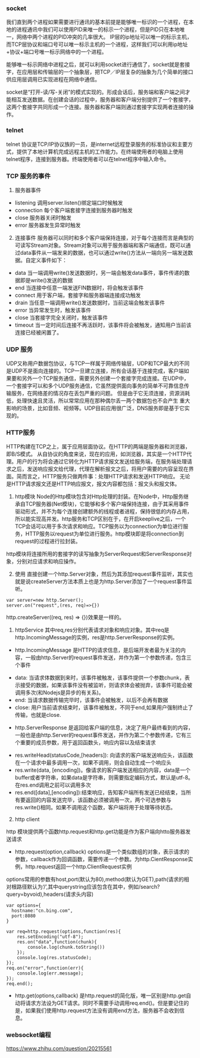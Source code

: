 ### socket
我们直到两个进程如果需要进行通讯的基本前提是能够唯一标识的一个进程，在本地的进程通讯中我们可以使用PID来唯一的标示一个进程，但是PID只在本地唯一，网络中两个进程的PID冲突的几率很大。
IP层的ip地址可以唯一的标示主机，而TCP层协议和端口号可以唯一标示主机的一个进程，这样我们可以利用ip地址+协议+端口号唯一标示网络中的一个进程。

能够唯一标示网络中进程之后，就可以利用socket进行通信了，socket就是套接字，在应用层和传输层的一个抽象层，把TCP／IP层复杂的抽象为几个简单的接口供应用层调用已实现进程在网络中通信。

socket是“打开-读/写-关闭”的模式实现的。形成会话后，服务端和客户端之间才能相互发送数据。在创建会话的过程中，服务器和客户端分别提供了一个套接字，这两个套接字共同形成一个连接。服务器和客户端则通过套接字实现两者连接的操作。

### telnet
telnet 协议是TCP/IP协议族的一员，是internet远程登录服务的标准协议和主要方式，提供了本地计算机完成远程主机的工作能力。在终端使用者的电脑上使用telnet程序，连接到服务器。终端使用者可以在telnet程序中输入命令。

### TCP 服务的事件
1. 服务器事件
* listening
调用server.listen()绑定端口时候触发 
* connection
每个客户端套接字连接到服务器时触发
* close
服务器关闭时触发
* error
服务器发生异常时触发

2. 连接事件
服务器可以同时和多个客户端保持连接，对于每个连接而言是典型的可读写Stream对象。Stream对象可以用于服务器端和客户端通信，既可以通过data事件从一端发来的数据，也可以通过write()方法从一端向另一端发送数据。自定义事件如下：
* data
当一端调用write()发送数据时，另一端会触发data事件，事件传递的数据即是write()发送的数据
* end
当连接中任意一端发送FIN数据时，将会触发该事件
* connect
用于客户端，套接字和服务器端连接成功触发
* drain
当任意一端调用write()发送数据时，当前这端会触发该事件
* error
当异常发生时，触发该事件
* close
当套接字完全关闭时，触发该事件
* timeout
当一定时间后连接不再活跃时，该事件将会被触发，通知用户当前该连接已经被闲置了。


### UDP 服务
UDP又称用户数据包协议，与TCP一样属于网络传输层，UDP和TCP最大的不同是UDP不是面向连接的。TCP一旦建立连接，所有会话基于连接完成，客户端如果要和另外一个TCP服务通信，需要另外创建一个套接字完成连接。在UDP中，一个套接字可以和多个UDP服务通信，它虽然提供面向事务的简单不可靠信息传输服务，在网络差的情况存在丢包严重的问题。
但是由于它无须连接，资源消耗低，处理快速且灵活，所以常常应用在那种偶尔丢一两个数据包也不会产生
重大影响的场景，比如音频、视频等。UDP目前应用很广泛，DNS服务即是基于它实现的。


### HTTP服务
HTTP构建在TCP之上，属于应用层面协议。在HTTP的两端是服务器和浏览器，即B/S模式。
从自协议的角度来说，现在的应用，如浏览器，其实是一个HTTP代理。用户的行为将会通过它转化为HTTP请求报文发送给服务端，在服务端处理请求之后，发送响应报文给代理，代理在解析报文之后，将用户需要的内容呈现在界面。简而言之，HTTP服务只做两件事：处理HTTP请求和发送HTTP响应。
无论是HTTP请求报文还是HTTP响应报文，报文内容都包括：报文头和报文体。

1. http模块
Node的Http模块包含对Http处理的封装。在Node中，Http服务继承自TCP服务器(Net模块)，它能够和多个客户端保持连接，由于其采用事件驱动形式，并不为每个连接创建额外的线程或者进程，保持很低的内存占用，所以能实现高并发。http服务和TCP区别在于，在开启keeplive之后，一个TCP会话可以用于多次请求和响应。TCP服务以为connection为单位进行服务，HTTP服务以request为单位进行服务。http模块即是将connection到request的过程进行拉封装。

http模块将连接所用的套接字的读写抽象为ServerRequest和ServerResponse对象，分别对应请求和响应操作。

2. 使用
直接创建一个http.Server对象，然后为其添加request事件监听，其实也就是说createServer方法本质上也是为http.Server添加了一个request事件监听。
```
var server=new http.Server();
server.on("request",(res, req)=>{})
```
http.createServer((req, res) => {})效果是一样的。
1. httpService
其中req,res分别代表请求对象和响应对象。其中req是http.IncomingMessage的实例，res是http.ServerResponse的实例。
- http.IncomingMessage
是HTTP的请求信息，是后端开发者最为关注的内容，一般由http.Server的request事件发送，并作为第一个参数传递，包含三个事件
* data: 当请求体数据到来时，该事件被触发，该事件提供一个参数chunk，表示接受的数据，如果该事件没有被监听，则请求体会被抛弃，该事件可能会被调用多次(和Nodejs是异步的有关系)。
* end: 当请求数据传输完毕时，该事件会被触发，以后不会再有数据
* close: 用户当前请求结束时，该事件被触发，不同于end,如果用户强制终止了传输，也就是close.

- http.ServerResponse
是返回给客户端的信息，决定了用户最终看到的内容，一般也是由http.Server的request事件发送，并作为第二个参数传递，它有三个重要的成员参数，用于返回函数头，响应内容以及结束请求
* res.writeHead(statusCode,[headers]): 向请求的客户端发送响应头，该函数在一个请求中最多调用一次，如果不调用，则会自动生成一个响应头
* res.write(data, [encoding])。像请求的客户端发送相应的内容，data是一个buffer或者字符串，如果data是字符串，则需要指定编码方式，默认是utf-8。在res.end调用之前可以调用多次
* res.end([data],[encoding]):结束响应，告知客户端所有发送已经结束，当所有要返回的内容发送完毕，该函数必须被调用一次，两个可选参数与res.write()相同。如果不调用这个函数，客户端将用于处理等待状态。

2. http client

http 模块提供两个函数http.request和http.get功能是作为客户端向htto服务器发送请求
- http.request(option,callback)
options是一个类似数组的对象，表示请求的参数，callback作为回调函数，需要传递一个参数。为http.CientResponse实例，http.request返回一个http.ClientRequest实例

options常用的参数有host,port(默认为80),method(默认为GET),path(请求的相对根路径默认为‘/’,其中querystring应该包含在其中，例如/search?query=byvoid),headers(请求头内容)
```
var options={
  hostname:"cn.bing.com",
  port:8080
}

var req=http.request(options,function(res){
    res.setEncoding("utf-8");
    res.on("data",function(chunk){
        console.log(chunk.toString())
    });
    console.log(res.statusCode);
});
req.on("error",function(err){
    console.log(err.message);
});
req.end();

```
- http.get(options,callback)
是http.request的简化版，唯一区别是http.get自动将请求方法设为GET请求。同时不需要手动调用req.end()。但是要记住的是，如果我们使用http.request方法没有调用end方法，服务器不会收到信息。
### websocket编程
https://www.zhihu.com/question/20215561